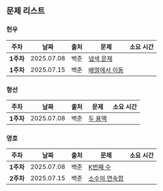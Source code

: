## 문제 리스트

<h3>헌우</h3>

|주차|날짜|출처|문제|소요 시간|
|--|--|--|--|--|
|**1주차** |2025.07.08|백준|[냅색 문제](https://www.acmicpc.net/problem/1450)|
|**1주차** |2025.07.15|백준|[배열에서 이동](https://www.acmicpc.net/problem/1981)|

<h3>형선</h3>

|주차|날짜|출처|문제|소요 시간|
|--|--|--|--|--|
|**1주차** |2025.07.08|백준|[두 용액](https://www.acmicpc.net/problem/2470)|


<h3>영호</h3>

|주차|날짜|출처|문제|소요 시간|
|--|--|--|--|--|
|**1주차** |2025.07.08|백준|[K번째 수](https://www.acmicpc.net/problem/1300)|
|**2주차** |2025.07.15|백준|[소수의 연속합](https://www.acmicpc.net/problem/1644)|

